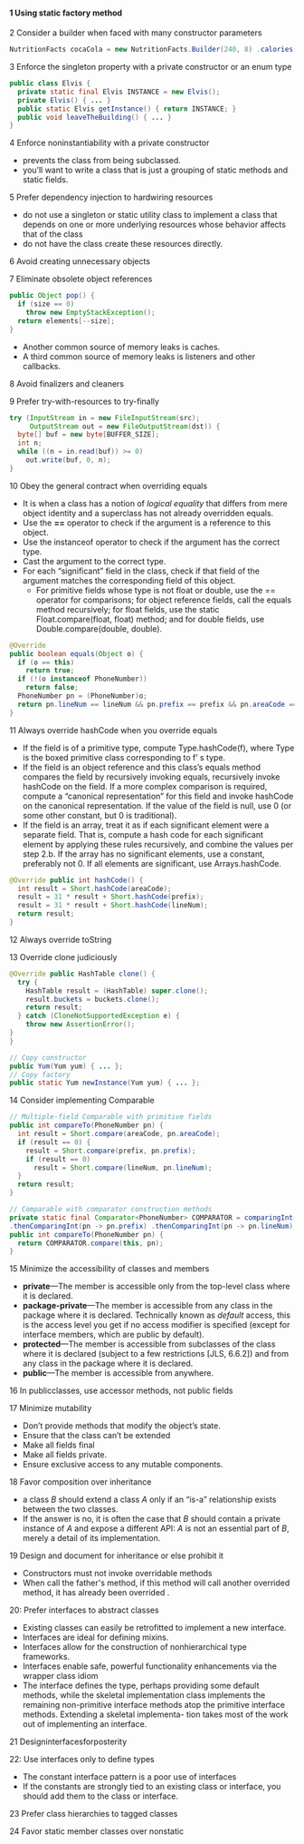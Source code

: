 #### 1 Using static factory method

2 Consider a builder when faced with many constructor parameters

```java
NutritionFacts cocaCola = new NutritionFacts.Builder(240, 8) .calories(100).sodium(35).carbohydrate(27).build();
```

3 Enforce the singleton property with a private constructor or an enum type

```java
public class Elvis {
  private static final Elvis INSTANCE = new Elvis(); 
  private Elvis() { ... }
  public static Elvis getInstance() { return INSTANCE; }
  public void leaveTheBuilding() { ... } 
}
```

4 Enforce noninstantiability with a private constructor

- prevents the class from being subclassed.
- you’ll want to write a class that is just a grouping of static methods and static fields.

5 Prefer dependency injection to hardwiring resources

- do not use a singleton or static utility class to implement a class that depends on one or more underlying resources whose behavior affects that of the class
- do not have the class create these resources directly.

6 Avoid creating unnecessary objects

7 Eliminate obsolete object references

```java
public Object pop() { 
  if (size == 0)
    throw new EmptyStackException();
  return elements[--size];
}
```

- Another common source of memory leaks is caches.
- A third common source of memory leaks is listeners and other callbacks.

8 Avoid finalizers and cleaners

9 Prefer try-with-resources to try-finally

```java
try (InputStream in = new FileInputStream(src);
     OutputStream out = new FileOutputStream(dst)) { 
  byte[] buf = new byte[BUFFER_SIZE];
  int n;
  while ((n = in.read(buf)) >= 0)
    out.write(buf, 0, n);
}
```

10 Obey the general contract when overriding equals

- It is when a class has a notion of *logical equality* that differs from mere object identity and a superclass has not already overridden equals. 
- Use the **==** operator to check if the argument is a reference to this object.
- Use the instanceof operator to check if the argument has the correct type.
- Cast the argument to the correct type.
- For each “significant” field in the class, check if that field of the argument matches the corresponding field of this object.
    - For primitive fields whose type is not float or double, use the == operator for comparisons; for object reference fields, call the equals method recursively; for float fields, use the static Float.compare(float, float) method; and for double fields, use Double.compare(double, double).

```java
@Override
public boolean equals(Object o) {
  if (o == this)
    return true;
  if (!(o instanceof PhoneNumber))
    return false;
  PhoneNumber pn = (PhoneNumber)o;
  return pn.lineNum == lineNum && pn.prefix == prefix && pn.areaCode == areaCode;
}
```

11 Always override hashCode when you override equals

- If the field is of a primitive type, compute Type.hashCode(f), where Type is the boxed primitive class corresponding to f’ s type.
- If the field is an object reference and this class’s equals method compares the field by recursively invoking equals, recursively invoke hashCode on the field. If a more complex comparison is required, compute a “canonical representation” for this field and invoke hashCode on the canonical representation. If the value of the field is null, use 0 (or some other constant, but 0 is traditional).
- If the field is an array, treat it as if each significant element were a separate field. That is, compute a hash code for each significant element by applying these rules recursively, and combine the values per step 2.b. If the array has no significant elements, use a constant, preferably not 0. If all elements are significant, use Arrays.hashCode.

```java
@Override public int hashCode() {
  int result = Short.hashCode(areaCode);
  result = 31 * result + Short.hashCode(prefix);
  result = 31 * result + Short.hashCode(lineNum);
  return result;
}
```

12 Always override toString

13 Override clone judiciously

```java
@Override public HashTable clone() {
  try {
    HashTable result = (HashTable) super.clone();
    result.buckets = buckets.clone();
    return result;
  } catch (CloneNotSupportedException e) {
    throw new AssertionError();
}
}
```

```java
// Copy constructor
public Yum(Yum yum) { ... };
// Copy factory
public static Yum newInstance(Yum yum) { ... };
```

14 Consider implementing Comparable

```java
// Multiple-field Comparable with primitive fields
public int compareTo(PhoneNumber pn) {
  int result = Short.compare(areaCode, pn.areaCode);
  if (result == 0) {
    result = Short.compare(prefix, pn.prefix);
    if (result == 0)
      result = Short.compare(lineNum, pn.lineNum);
  }
  return result;
}
```

```java
// Comparable with comparator construction methods
private static final Comparator<PhoneNumber> COMPARATOR = comparingInt((PhoneNumber pn) -> pn.areaCode)
.thenComparingInt(pn -> pn.prefix) .thenComparingInt(pn -> pn.lineNum);
public int compareTo(PhoneNumber pn) { 
  return COMPARATOR.compare(this, pn);
}

```

15 Minimize the accessibility of classes and members

- **private**—The member is accessible only from the top-level class where it is declared.
- **package-private**—The member is accessible from any class in the package where it is declared. Technically known as *default* access, this is the access level you get if no access modifier is specified (except for interface members, which are public by default).
- **protected**—The member is accessible from subclasses of the class where it is declared (subject to a few restrictions [JLS, 6.6.2]) and from any class in the package where it is declared.
- **public**—The member is accessible from anywhere.

16 In publicclasses, use accessor methods, not public fields

17 Minimize mutability

- Don’t provide methods that modify the object’s state.
- Ensure that the class can’t be extended
- Make all fields final
- Make all fields private.
- Ensure exclusive access to any mutable components.

18 Favor composition over inheritance

- a class *B* should extend a class *A* only if an “is-a” relationship exists between the two classes. 
- If the answer is no, it is often the case that *B* should contain a private instance of *A* and expose a different API: *A* is not an essential part of *B*, merely a detail of its implementation.

19 Design and document for inheritance or else prohibit it

- Constructors must not invoke overridable methods
- When call the father's method, if this method will call another overrided method, it has already been overrided .

20: Prefer interfaces to abstract classes

- Existing classes can easily be retrofitted to implement a new interface.
- Interfaces are ideal for defining mixins.
- Interfaces allow for the construction of nonhierarchical type frameworks.
- Interfaces enable safe, powerful functionality enhancements via the wrapper class idiom
- The interface defines the type, perhaps providing some default methods, while the skeletal implementation class implements the remaining non-primitive interface methods atop the primitive interface methods. Extending a skeletal implementa- tion takes most of the work out of implementing an interface. 

21 Designinterfacesforposterity

22: Use interfaces only to define types

- The constant interface pattern is a poor use of interfaces
- If the constants are strongly tied to an existing class or interface, you should add them to the class or interface.

23 Prefer class hierarchies to tagged classes

24 Favor static member classes over nonstatic
